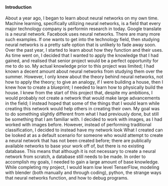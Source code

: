 #### Introduction
  About a year ago, I began to learn about neural networks on my own time. Machine learning, specifically utilizing neural networks, is a field that every major technology company is performin research in today. Google translate is a neural network. Facebook uses neural networks. There are many more such examples. If one wants to get into the technology field, then studying neural networks is a pretty safe option that is unlikely to fade away soon. Over the past year, I started to learn about how they function and their uses. As time went on, I decided that I wanted to apply the knowledge that I had gained, and realised that senior project would be a perfect opportunity for me to do so. My actual knowledge prior to this project was limited; I had known a decent amount about neural networks from studying them over the summer. However, I only knew about the theory behind neural networks, not how to apply the theory; to give an analogy, if I were building a house, then I knew how to create a blueprint; I needed to learn how to physically build the house. 
  I knew from the start of this project that, despite my ambitions, I would probably not create a network that would make large advancements in the field; I instead hoped that some of the things that I would learn while creating this network would help others in creating their own. My goal was to do something slightly different from what I had previously done, but still be something that I am familiar with. I decided to work with images, as I had worked with images before. However, instead of performing traditional classification, I decided to instead have my network look
  What I created can be looked at as a default scenario for someone who would attempt to create a neural network that has not been created before; there are publically available networks to base your work off of, but there is no existing database. This means that although it is not necessary to create a neural network from scratch, a database still needs to be made. 
  In order to accomplish my goals, I needed to gain a large amount of base knowledge. While completing my project, I would learn low level TenserFlow, modeling with blender (both manually and through coding), python, the strange ways that neural networks function, and how to debug programs.